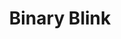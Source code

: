---
layout: default
title: Binary Blink
slides:

  - title: title-page
    class: title-slide

    notes: |

      Welcome to Electronics with Arduino!

      This taster is designed to introduce you to the basics of sensor input and real-world output using Arduino.

      By the end of the workshop you will have built and coded a selection of small electronics demo projects.

    content: |

      ![Gather Workshops Logo]([[THEME_IMAGES]]/gw_logo.png)

      # Binary Blink
      _Light on, light off._


##########


  - title: overview

    notes: |
      Turn a light on and off by pushing a button.

    content: |

      ![Rainbow Dash turning light on and off](assets/images/binary-demo.gif)

      ## What We Are Making

      Turn a light on and off by pushing a button.


##########


  - title: hardware

    notes: |

      LED, Button, Wires

    content: |

      ## Bits We Need

      - ![Red LED](assets/images/arduino-led-red.svg){: height="100"}
        **LED**
        A visual output for our circuit
      - ![Button](assets/images/arduino-button.svg){: height="100"}
        **Button**
        An input, used to turn our light on and off
      - ![10k Ohm Resistor](assets/images/arduino-resistor-10k.svg){: height="100"}
        **10k Resistor**
        To regulate the voltage readings from the button
      - ![Wire](assets/images/arduino-wire.svg){: height="100"}
        **Wires**
        To connect everything together!
      {:.flex-list}


###########


  - title: led-overview

    notes: |

      :)

    content: |

      ## LED Overview

      Setting up our LED will consist of two parts:
      the physical components, and the logical components


###########


  - title: led-physical-components

    notes: |

      Set up your LED as in the diagram.

    content: |

      ## Physical Components <br>of the LED Circuit

      ![Output wiring diagram](assets/images/binary-led-wiring-diagram.svg){: height="550"}

      Set up your LED as in the diagram.


##########


  - title: led-logical-components

    notes: |

      Check that your LED works by turning it on.

    content: |

      ## Logical Components <br>of the LED Circuit

      - ![Test Button](assets/images/binary-led-nodered-inject.png){: height="200"}
        **Test Button**
        On-screen button, sends message
        that light should turn on.
      - ![Arduino Out](assets/images/binary-led-nodered-arduino.png){: height="200"}
        **Light Output**
        Converts test button message
        into an Arduino signal.
      {:.flex-list}


##########


  - title: led-out-node

    notes: |

      Drag an `arduino out` node into your workspace and configure it.

      This will pass a message to the configured pin, but will not run automatically. We need to trigger it.

    content: |

      ## Pass a Message Out to the Arduino

      ![LED Node Configuration](assets/images/binary-led-arduino-node.png){: height="450"}

      Drag an `arduino out` node into your workspace and configure it.


##########


  - title: led-inject-node

    notes: |

      Drag an `inject` node into your workspace and configure it.

    content: |

      ## Inject a Message

      ![Inject Node Configuration](assets/images/binary-led-inject-node.png){: height="450"}

      Drag an `inject` node into your workspace and configure it.


##########


  - title: led-join-nodes

    notes: |

      Connect the two nodes.

    content: |

      ## Connect the nodes

      ![Inject Node Configuration](assets/images/binary-led-join-nodes.png){: height="450"}

      Click and drag the small square on the `inject` node,
      and attach it to the `arduino out` node.


##########


  - title: led-deploy

    notes: |

      Drag an `inject` node into your workspace and configure it.

    content: |

      ## Deploy Your Code

      ![Deploying Node Red code to the Arduino](assets/images/nodered-deploy-code.png)

      Click the "Deploy" button in Node Red
      to link your logic flow with the Arduino.


##########


  - title: output-test

    notes: |

      Check that your LED works by turning it on.

    content: |

      ## Test the LED Output

      Click the square trigger button on the `inject` node.

      Your LED should turn on and stay on.
      {: .checkpoint}


###########


  - title: button-overview

    notes: |

      :)

    content: |

      ## Button Overview

      Setting up our button will also consist of two parts:
      the physical components, and the logical components


##########


  - title: button-physical-components

    notes: |

      Set up your button as in the diagram.

    content: |

      ## Physical Components <br>of the Button Circuit

      ![Output wiring diagram](assets/images/binary-button-wiring-diagram.svg){: height="550"}

      Set up your button as in the diagram.


##########


  - title: button-logical-components

    notes: |

      :)

    content: |

      ## Logical Components <br>of the Button Circuit

      - ![Arduino Out](assets/images/binary-button-nodered-arduino.png){: height="200"}
        **Button Input**
        Converts the Arduino signal
        into a JavaScript message.
      - ![Test Button](assets/images/binary-button-nodered-debug.png){: height="200"}
        **Debug Logger**
        Displays the JS message on
        the screen when received.
      {:.flex-list}


##########


  - title: button-arduino-node

    notes: |

      Drag an `arduino out` node into your workspace and configure it.

      This will pass a message to the configured pin, but will not run automatically. We need to trigger it.

    content: |

      ## Receive a Message from the Arduino

      ![Button Input Node Configuration](assets/images/binary-button-arduino-node.png){: height="450"}

      Drag an `arduino in` node into your workspace and configure it.


##########


  - title: button-debug-node

    notes: |

      Drag a `debug` node into your workspace and configure it.

    content: |

      ## Debug the Incoming Data

      ![Button Debug Node Configuration](assets/images/binary-button-debug-node.png){: height="450"}

      Drag a `debug` node into your workspace and configure it.


##########


  - title: button-join-nodes

    notes: |

      Connect the two nodes.

    content: |

      ## Connect the nodes

      ![Join Button Nodes](assets/images/binary-button-join-nodes.png){: height="450"}

      Click and drag the small square on the `arduino` node,
      and attach it to the `debug` node.


##########


  - title: button-code-deploy

    notes: |

      :)

    content: |

      ## Deploy Your Code

      ![Deploying Node Red code to the Arduino](assets/images/nodered-deploy-code.png)

      Click the "Deploy" button in Node Red
      to link your logic flow with the Arduino.


##########


  - title: button-test

    notes: |

      Check that your LED works by turning it on.

    content: |

      ## Test the Button Input

      Press your button down and up again.

      You should see the debug message in your browser.
      {: .checkpoint}


##########


  - title: circuit-logical-components

    notes: |

      :)

    content: |

      ## Logical Components <br>of the whole circuit

      - ![Arduino In](assets/images/binary-button-nodered-arduino.png){: height="200"}
        **Button Input**
        Receives an Arduino signal
        as a JavaScript message.
      - ![Function](assets/images/binary-circuit-nodered-function.png){: height="200"}
        **Conversion Function**
        Converts the button signal
        into the correct message
        for the LED.
      - ![Arduino Out](assets/images/binary-led-nodered-arduino.png){: height="200"}
        **LED Output**
        Sends the JavaScript message
        as an Arduino signal.
      {:.flex-list}


##########


  - title: circuit-arduino-nodes

    notes: |

      :)

    content: |

      ## Circuit Arduino Nodes

      ![Full Circuit with Arduino Nodes](assets/images/binary-circuit-arduino-nodes.png)

      Link the Arduino input and output directly.

      The LED should be on when the button is pressed down.
      {:.checkpoint}



##########


  - title: circuit-function-node

    notes: |

      Use a function to convert the button's voltage reading to an on/off message for the LED.

    content: |

      ## Conversion Function

      ![Full Circuit with Function Node](assets/images/binary-circuit-function-node.png)

      Link a function between the `in` node and the `out` node,
      so we can manipulate the value being passed along.


##########


  - title: circuit-function-code

    notes: |

      We can use the `context` object to store data between function calls.
      This allows us to toggle on/off with the button.

    content: |

      ## Function Code

      ```javascript
      var buttonPressed = msg.payload;
      var lightOn = context.lightOn;

      if(lightOn === undefined) {
          lightOn = false;
      }
      
      if(buttonPressed === true) {
          if(lightOn === true) {
            lightOn = false;
          } else {
            lightOn = true;
          }
      }

      context.lightOn = lightOn;
      msg.payload = lightOn;

      return msg;
      ```

      Paste this code into your `function` config popup,
      in the code editor section.


##########


  - title: circuit-function-code-shorter

    notes: |

      We can use the `context` object to store the state.
      This allows us to toggle on/off with the button.

    content: |

      ## Shorter Function Code

      ```javascript
      var buttonPressed = msg.payload;
      var lightOn = context.lightOn || false;
      
      if(buttonPressed) {
          lightOn = !lightOn;
      }

      context.lightOn = lightOn;
      msg.payload = lightOn;

      return msg;
      ```
      **For experienced coders:**
      This code does exactly the same thing,
      but is a bit shorter.


##########

  - title: circuit-deploy

    notes: |

      :)

    content: |

      ## Deploy Your Code

      ![Deploying Node Red code to the Arduino](assets/images/nodered-deploy-code.png)

      Click the "Deploy" button in Node Red
      to link your logic flow with the Arduino.


##########

  - title: circuit-test

    notes: |

      :)

    content: |

      ## Test your circuit

      Your button should now act like an on/off switch

      {:.checkpoint}


##########


  - title: challenge

    notes: |

      Add another LED to your circuit to make a stop/go light.

    content: |

      ![Binary Traffic Light](assets/images/binary-traffic-light.gif)

      ## Challenge: Stop and Go

      Add a green LED to your circuit to make a stop/go light.



##########


  - title: summary
    class: centered-slide

    notes: |

      Cool, now let's try something a little more complex...

    content: |

      ![Thumbs Up!]([[THEME_IMAGES]]/thumbs-up.svg){:height="200"}

      ## Binary Blink: Complete!

      Cool, now let's try something a little more complex...

      [Take me to the next chapter!](spectrum)

---